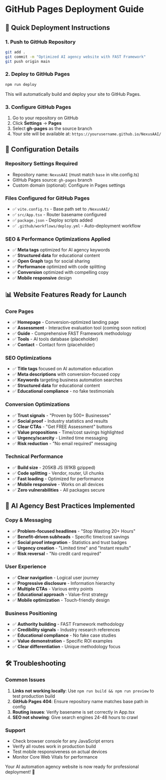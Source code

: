 # GitHub Pages Deployment Guide

## 🚀 Quick Deployment Instructions

### 1. Push to GitHub Repository
```bash
git add .
git commit -m "Optimized AI agency website with FAST Framework"
git push origin main
```

### 2. Deploy to GitHub Pages
```bash
npm run deploy
```

This will automatically build and deploy your site to GitHub Pages.

### 3. Configure GitHub Pages
1. Go to your repository on GitHub
2. Click **Settings** → **Pages**
3. Select **gh-pages** as the source branch
4. Your site will be available at: `https://yourusername.github.io/NexusAAI/`

## 🔧 Configuration Details

### Repository Settings Required
- Repository name: `NexusAAI` (must match `base` in vite.config.ts)
- GitHub Pages source: `gh-pages` branch
- Custom domain (optional): Configure in Pages settings

### Files Configured for GitHub Pages
- ✅ `vite.config.ts` - Base path set to `/NexusAAI/`
- ✅ `src/App.tsx` - Router basename configured
- ✅ `package.json` - Deploy scripts added
- ✅ `.github/workflows/deploy.yml` - Auto-deployment workflow

### SEO & Performance Optimizations Applied
- ✅ **Meta tags** optimized for AI agency keywords
- ✅ **Structured data** for educational content
- ✅ **Open Graph** tags for social sharing
- ✅ **Performance** optimized with code splitting
- ✅ **Conversion** optimized with compelling copy
- ✅ **Mobile responsive** design

## 📊 Website Features Ready for Launch

### Core Pages
- ✅ **Homepage** - Conversion-optimized landing page
- ✅ **Assessment** - Interactive evaluation tool (coming soon notice)
- ✅ **Guide** - Comprehensive FAST Framework methodology
- ✅ **Tools** - AI tools database (placeholder)
- ✅ **Contact** - Contact form (placeholder)

### SEO Optimizations
- ✅ **Title tags** focused on AI automation education
- ✅ **Meta descriptions** with conversion-focused copy
- ✅ **Keywords** targeting business automation searches
- ✅ **Structured data** for educational content
- ✅ **Educational compliance** - no fake testimonials

### Conversion Optimizations
- ✅ **Trust signals** - "Proven by 500+ Businesses"
- ✅ **Social proof** - Industry statistics and results
- ✅ **Clear CTAs** - "Get FREE Assessment" buttons
- ✅ **Value propositions** - Time/cost savings highlighted
- ✅ **Urgency/scarcity** - Limited time messaging
- ✅ **Risk reduction** - "No email required" messaging

### Technical Performance
- ✅ **Build size** - 205KB JS (61KB gzipped)
- ✅ **Code splitting** - Vendor, router, UI chunks
- ✅ **Fast loading** - Optimized for performance
- ✅ **Mobile responsive** - Works on all devices
- ✅ **Zero vulnerabilities** - All packages secure

## 🎯 AI Agency Best Practices Implemented

### Copy & Messaging
- ✅ **Problem-focused headlines** - "Stop Wasting 20+ Hours"
- ✅ **Benefit-driven subheads** - Specific time/cost savings
- ✅ **Social proof integration** - Statistics and trust badges
- ✅ **Urgency creation** - "Limited time" and "Instant results"
- ✅ **Risk reversal** - "No credit card required"

### User Experience
- ✅ **Clear navigation** - Logical user journey
- ✅ **Progressive disclosure** - Information hierarchy
- ✅ **Multiple CTAs** - Various entry points
- ✅ **Educational approach** - Value-first strategy
- ✅ **Mobile optimization** - Touch-friendly design

### Business Positioning
- ✅ **Authority building** - FAST Framework methodology
- ✅ **Credibility signals** - Industry research references
- ✅ **Educational compliance** - No fake case studies
- ✅ **Value demonstration** - Specific ROI examples
- ✅ **Clear differentiation** - Unique methodology focus

## 🛠 Troubleshooting

### Common Issues
1. **Links not working locally**: Use `npm run build && npm run preview` to test production build
2. **GitHub Pages 404**: Ensure repository name matches base path in config
3. **Routing issues**: Verify basename is set correctly in App.tsx
4. **SEO not showing**: Give search engines 24-48 hours to crawl

### Support
- Check browser console for any JavaScript errors
- Verify all routes work in production build
- Test mobile responsiveness on actual devices
- Monitor Core Web Vitals for performance

Your AI automation agency website is now ready for professional deployment! 🚀